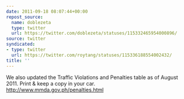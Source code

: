 ```yaml
---
date: 2011-09-18 08:07:44+00:00
repost_source:
  name: doblezeta
  type: twitter
  url: https://twitter.com/doblezeta/statuses/115332465954000896/
source: twitter
syndicated:
- type: twitter
  url: https://twitter.com/roytang/statuses/115336188554002432/
title: ''
---
```


We also updated the Traffic Violations and Penalties table as of August 2011. Print & keep a copy in your car. http://www.mmda.gov.ph/penalties.html